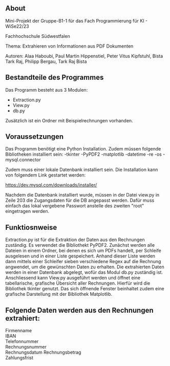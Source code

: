 ## About

Mini-Projekt der Gruppe-B1-1 für das Fach Programmierung für KI - WiSe22/23

Fachhochschule Südwestfalen

Thema: Extrahieren von Informationen aus PDF Dokumenten

Autoren: Alaa Haboubi, Paul Martin Hippenstiel, Peter Vitus Kipfstuhl, Bista Tark Raj, Philipp Bergau, Tark Raj Bista 


## Bestandteile des Programmes

Das Programm besteht aus 3 Modulen:
- Extraction.py
- View.py
- db.py

Zusätzlich ist ein Ordner mit Beispielrechnungen vorhanden.

## Voraussetzungen

Das Programm benötigt eine Python Installation.
Zudem müssen folgende Bibliotheken installiert sein:
-tkinter
-PyPDF2
-matplotlib
-datetime 
-re
-os
-mysql.connector

Zudem muss einer lokale Datenbank installiert sein.
Die Installation kann von folgendem Link gestartet werden:

https://dev.mysql.com/downloads/installer/

Nachdem die Datenbank installiert wurde, müssen in der Datei view.py in Zeile 203 die Zugangsdaten für die DB angepasst werden.
Dafür muss einfach das lokal vergebene Passwort anstelle des zweiten "root" eingetragen werden.

## Funktiosnweise

Extraction.py ist für die Extraktion der Daten aus den Rechnungen zuständig. Es verwendet die Bibliothekt PyPDF2.
Zunächst werden alle Dateien in einem Ordner, bei denen es sich um PDFs handelt, per Schleife ausgelesen und in einer Liste gespeichert.
Anhand dieser Liste werden dann mittels einer Schleifer sieben verschiedene Regex auf die Rechnung angwendet, um die gewünschten Daten zu erhalten.
Die extrahierten Daten werden in einer Datenbank abgelegt, wofür das Modul db.py zuständig ist. 
Anschliessend kann View.py ausgeführt werden und öffnet eine tabellarische, grafische Übersicht aller Rechnungen. Hierfür wird die Bibliothek tkinter genutzt.
Das sich öffnende Fenster beinhaltet zudem eine grafische Darstellung mit der Bibliothek Matplotlib.


## Folgende Daten werden aus den Rechnungen extrahiert:
Firmenname  
IBAN  
Telefonnummer  
Rechnungsnummer  
Rechnungsdatum 
Rechnungsbetrag  
Zahlungsfrist  

